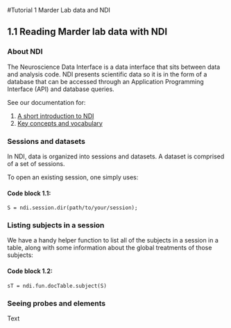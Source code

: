 #Tutorial 1 Marder Lab data and NDI

## 1.1 Reading Marder lab data with NDI

### About NDI

The Neuroscience Data Interface is a data interface that sits between data and analysis code. NDI presents scientific data so it is in the form of a database that can be accessed through an Application Programming Interface (API) and database queries.

See our documentation for:

1. [A short introduction to NDI](https://vh-lab.github.io/NDI-matlab/NDI-matlab/tutorials/ndimodel/1_intro/)
2. [Key concepts and vocabulary](https://vh-lab.github.io/NDI-matlab/NDI-matlab/tutorials/ndimodel/2_ndimodel_vocabulary/)

### Sessions and datasets

In NDI, data is organized into sessions and datasets. A dataset is comprised of a set of sessions. 

To open an existing session, one simply uses:

#### Code block 1.1:
```[matlab]
S = ndi.session.dir(path/to/your/session);
```

### Listing subjects in a session

We have a handy helper function to list all of the subjects in a session in a table, along with some information about the global treatments of those subjects:

#### Code block 1.2:
```[matlab]
sT = ndi.fun.docTable.subject(S)
```

### Seeing probes and elements

Text

